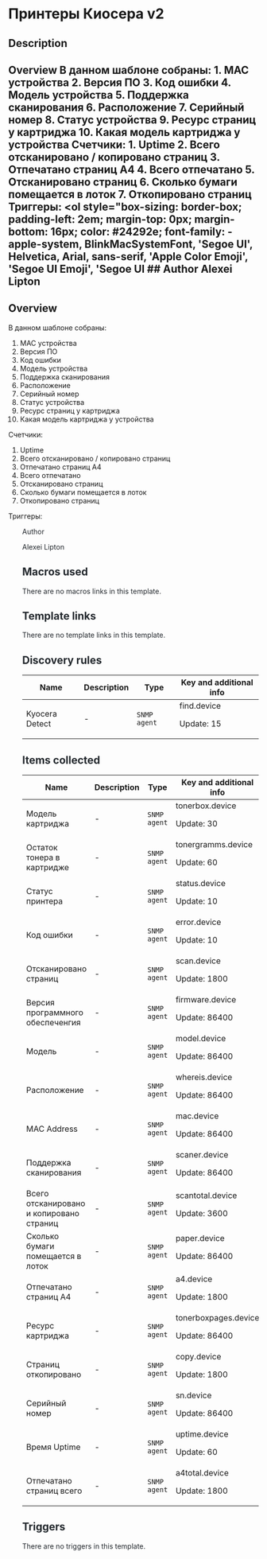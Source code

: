 # Принтеры Киосера v2

## Description

## Overview В данном шаблоне собраны: 1. MAC устройства 2. Версия ПО 3. Код ошибки 4. Модель устройства 5. Поддержка сканирования 6. Расположение 7. Серийный номер 8. Статус устройства 9. Ресурс страниц у картриджа 10. Какая модель картриджа у устройства Счетчики: 1. Uptime 2. Всего отсканировано / копировано страниц 3. Отпечатано страниц А4 4. Всего отпечатано 5. Отсканировано страниц 6. Сколько бумаги помещается в лоток 7. Откопировано страниц Триггеры: <ol style="box-sizing: border-box; padding-left: 2em; margin-top: 0px; margin-bottom: 16px; color: #24292e; font-family: -apple-system, BlinkMacSystemFont, 'Segoe UI', Helvetica, Arial, sans-serif, 'Apple Color Emoji', 'Segoe UI Emoji', 'Segoe UI ## Author Alexei Lipton 

## Overview

В данном шаблоне собраны:


1. MAC устройства
2. Версия ПО
3. Код ошибки
4. Модель устройства
5. Поддержка сканирования
6. Расположение
7. Серийный номер
8. Статус устройства
9. Ресурс страниц у картриджа
10. Какая модель картриджа у устройства


Счетчики:


1. Uptime
2. Всего отсканировано / копировано страниц
3. Отпечатано страниц А4
4. Всего отпечатано
5. Отсканировано страниц
6. Сколько бумаги помещается в лоток
7. Откопировано страниц


Триггеры:


<ol style="box-sizing: border-box; padding-left: 2em; margin-top: 0px; margin-bottom: 16px; color: #24292e; font-family: -apple-system, BlinkMacSystemFont, 'Segoe UI', Helvetica, Arial, sans-serif, 'Apple Color Emoji', 'Segoe UI Emoji', 'Segoe UI 

## Author

Alexei Lipton

## Macros used

There are no macros links in this template.

## Template links

There are no template links in this template.

## Discovery rules

|Name|Description|Type|Key and additional info|
|----|-----------|----|----|
|Kyocera Detect|<p>-</p>|`SNMP agent`|find.device<p>Update: 15</p>|
## Items collected

|Name|Description|Type|Key and additional info|
|----|-----------|----|----|
|Модель картриджа|<p>-</p>|`SNMP agent`|tonerbox.device<p>Update: 30</p>|
|Остаток тонера в картридже|<p>-</p>|`SNMP agent`|tonergramms.device<p>Update: 60</p>|
|Статус принтера|<p>-</p>|`SNMP agent`|status.device<p>Update: 10</p>|
|Код ошибки|<p>-</p>|`SNMP agent`|error.device<p>Update: 10</p>|
|Отсканировано страниц|<p>-</p>|`SNMP agent`|scan.device<p>Update: 1800</p>|
|Версия программного обеспеченгия|<p>-</p>|`SNMP agent`|firmware.device<p>Update: 86400</p>|
|Модель|<p>-</p>|`SNMP agent`|model.device<p>Update: 86400</p>|
|Расположение|<p>-</p>|`SNMP agent`|whereis.device<p>Update: 86400</p>|
|MAC Address|<p>-</p>|`SNMP agent`|mac.device<p>Update: 86400</p>|
|Поддержка сканирования|<p>-</p>|`SNMP agent`|scaner.device<p>Update: 86400</p>|
|Всего отсканировано и копировано страниц|<p>-</p>|`SNMP agent`|scantotal.device<p>Update: 3600</p>|
|Сколько бумаги помещается в лоток|<p>-</p>|`SNMP agent`|paper.device<p>Update: 86400</p>|
|Отпечатано страниц А4|<p>-</p>|`SNMP agent`|a4.device<p>Update: 1800</p>|
|Ресурс картриджа|<p>-</p>|`SNMP agent`|tonerboxpages.device<p>Update: 86400</p>|
|Страниц откопировано|<p>-</p>|`SNMP agent`|copy.device<p>Update: 1800</p>|
|Серийный номер|<p>-</p>|`SNMP agent`|sn.device<p>Update: 86400</p>|
|Время Uptime|<p>-</p>|`SNMP agent`|uptime.device<p>Update: 60</p>|
|Отпечатано страниц всего|<p>-</p>|`SNMP agent`|a4total.device<p>Update: 1800</p>|
## Triggers

There are no triggers in this template.


